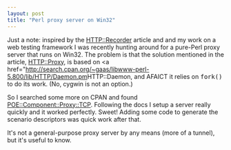```yaml
---
layout: post
title: "Perl proxy server on Win32"
---
```




Just a note: inspired by the <a href="http://www.perl.com/pub/a/2004/06/04/recorder.html">HTTP::Recorder</a> article and and my work on a web testing framework I was recently hunting around for a pure-Perl proxy server that runs on Win32. The problem is that the solution mentioned in the article, <a href="http://search.cpan.org/dist/HTTP-Proxy/">HTTP::Proxy</a>, is based on <a href="http://search.cpan.org/~gaas/libwww-perl-5.800/lib/HTTP/Daemon.pm</a>HTTP::Daemon</a>, and AFAICT it relies on <tt>fork()</tt> to do its work. (No, cygwin is not an option.)

<p>So I searched some more on CPAN and found <a href="http://search.cpan.org/dist/POE-Component-Proxy-TCP/">POE::Component::Proxy::TCP</a>. Following the docs I setup a server really quickly and it worked perfectly. Sweet! Adding some code to generate the scenario descriptors was quick work after that.</p>

<p>It's not a general-purpose proxy server by any means (more of a tunnel), but it's useful to know.</p>


